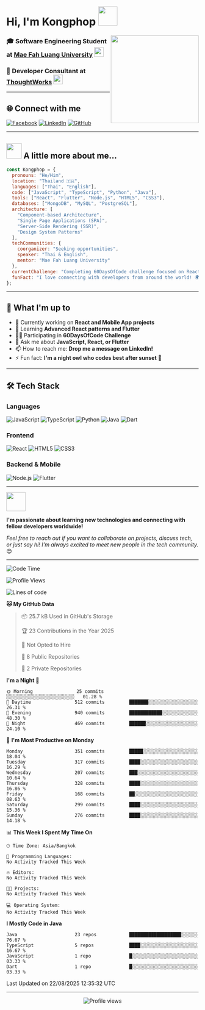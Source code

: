 # Hi, I'm Kongphop <img src="https://media.giphy.com/media/mGcNjsfWAjY5AEZNw6/giphy.gif" width="50">

<img align='right' src="https://media.giphy.com/media/ieyl9zmCjO4b4t6qoY/giphy.gif" width="230">

### 🎓 Software Engineering Student at [Mae Fah Luang University](http://www.unb.br) <img src="https://media.giphy.com/media/fYSnHlufseco8Fh93Z/giphy.gif" width="25">
### 💼 Developer Consultant at [ThoughtWorks](https://www.thoughtworks.com) <img src="https://media.giphy.com/media/WUlplcMpOCEmTGBtBW/giphy.gif" width="25">

---

## 🌐 Connect with me

[![Facebook](https://img.shields.io/badge/-Kongphop%20Saenphai-1877F2?style=for-the-badge&logo=facebook&logoColor=white)](https://www.facebook.com/profile.php?id=100009078336515)
[![LinkedIn](https://img.shields.io/badge/-Kongphop-0077B5?style=for-the-badge&logo=linkedin&logoColor=white)](https://www.linkedin.com/in/kongphop-saenphai-34a557288/)
[![GitHub](https://img.shields.io/badge/-Kongphop1209-181717?style=for-the-badge&logo=github&logoColor=white)](https://github.com/kongphop1209)

---

## <img src="https://media.giphy.com/media/VgCDAzcKvsR6OM0uWg/giphy.gif" width="40"> A little more about me...

```javascript
const Kongphop = {
  pronouns: "He/Him",
  location: "Thailand 🇹🇭",
  languages: ["Thai", "English"],
  code: ["JavaScript", "TypeScript", "Python", "Java"],
  tools: ["React", "Flutter", "Node.js", "HTML5", "CSS3"],
  databases: ["MongoDB", "MySQL", "PostgreSQL"],
  architecture: [
    "Component-based Architecture", 
    "Single Page Applications (SPA)", 
    "Server-Side Rendering (SSR)",
    "Design System Patterns"
  ],
  techCommunities: {
    coorganizer: "Seeking opportunities",
    speaker: "Thai & English",
    mentor: "Mae Fah Luang University"
  },
  currentChallenge: "Completing 60DaysOfCode challenge focused on React & Mobile Development",
  funFact: "I love connecting with developers from around the world! 🌍"
};
```

---

## 🚀 What I'm up to

- 🔭 Currently working on **React and Mobile App projects**
- 🌱 Learning **Advanced React patterns and Flutter**
- 👨‍💻 Participating in **60DaysOfCode Challenge**
- 💬 Ask me about **JavaScript, React, or Flutter**
- 📫 How to reach me: **Drop me a message on LinkedIn!**
- ⚡ Fun fact: **I'm a night owl who codes best after sunset** 🌙

---

## 🛠️ Tech Stack

### Languages
![JavaScript](https://img.shields.io/badge/-JavaScript-F7DF1E?style=flat-square&logo=javascript&logoColor=black)
![TypeScript](https://img.shields.io/badge/-TypeScript-3178C6?style=flat-square&logo=typescript&logoColor=white)
![Python](https://img.shields.io/badge/-Python-3776AB?style=flat-square&logo=python&logoColor=white)
![Java](https://img.shields.io/badge/-Java-007396?style=flat-square&logo=java&logoColor=white)
![Dart](https://img.shields.io/badge/-Dart-0175C2?style=flat-square&logo=dart&logoColor=white)

### Frontend
![React](https://img.shields.io/badge/-React-61DAFB?style=flat-square&logo=react&logoColor=black)
![HTML5](https://img.shields.io/badge/-HTML5-E34F26?style=flat-square&logo=html5&logoColor=white)
![CSS3](https://img.shields.io/badge/-CSS3-1572B6?style=flat-square&logo=css3&logoColor=white)

### Backend & Mobile
![Node.js](https://img.shields.io/badge/-Node.js-339933?style=flat-square&logo=node.js&logoColor=white)
![Flutter](https://img.shields.io/badge/-Flutter-02569B?style=flat-square&logo=flutter&logoColor=white)

---

<img src="https://media.giphy.com/media/LnQjpWaON8nhr21vNW/giphy.gif" width="50"> 

**I'm passionate about learning new technologies and connecting with fellow developers worldwide!** 

*Feel free to reach out if you want to collaborate on projects, discuss tech, or just say hi! I'm always excited to meet new people in the tech community.* 😊

---

<!--START_SECTION:waka-->
![Code Time](http://img.shields.io/badge/Code%20Time-55%20hrs%2015%20mins-blue)

![Profile Views](http://img.shields.io/badge/Profile%20Views-7-blue)

![Lines of code](https://img.shields.io/badge/From%20Hello%20World%20I%27ve%20Written-8.1%20million%20lines%20of%20code-blue)

**🐱 My GitHub Data** 

> 📦 25.7 kB Used in GitHub's Storage 
 > 
> 🏆 23 Contributions in the Year 2025
 > 
> 🚫 Not Opted to Hire
 > 
> 📜 8 Public Repositories 
 > 
> 🔑 2 Private Repositories 
 > 
**I'm a Night 🦉** 

```text
🌞 Morning                25 commits          ░░░░░░░░░░░░░░░░░░░░░░░░░   01.28 % 
🌆 Daytime                512 commits         ███████░░░░░░░░░░░░░░░░░░   26.31 % 
🌃 Evening                940 commits         ████████████░░░░░░░░░░░░░   48.30 % 
🌙 Night                  469 commits         ██████░░░░░░░░░░░░░░░░░░░   24.10 % 
```
📅 **I'm Most Productive on Monday** 

```text
Monday                   351 commits         █████░░░░░░░░░░░░░░░░░░░░   18.04 % 
Tuesday                  317 commits         ████░░░░░░░░░░░░░░░░░░░░░   16.29 % 
Wednesday                207 commits         ███░░░░░░░░░░░░░░░░░░░░░░   10.64 % 
Thursday                 328 commits         ████░░░░░░░░░░░░░░░░░░░░░   16.86 % 
Friday                   168 commits         ██░░░░░░░░░░░░░░░░░░░░░░░   08.63 % 
Saturday                 299 commits         ████░░░░░░░░░░░░░░░░░░░░░   15.36 % 
Sunday                   276 commits         ████░░░░░░░░░░░░░░░░░░░░░   14.18 % 
```


📊 **This Week I Spent My Time On** 

```text
🕑︎ Time Zone: Asia/Bangkok

💬 Programming Languages: 
No Activity Tracked This Week

🔥 Editors: 
No Activity Tracked This Week

🐱‍💻 Projects: 
No Activity Tracked This Week

💻 Operating System: 
No Activity Tracked This Week
```

**I Mostly Code in Java** 

```text
Java                     23 repos            ███████████████████░░░░░░   76.67 % 
TypeScript               5 repos             ████░░░░░░░░░░░░░░░░░░░░░   16.67 % 
JavaScript               1 repo              █░░░░░░░░░░░░░░░░░░░░░░░░   03.33 % 
Dart                     1 repo              █░░░░░░░░░░░░░░░░░░░░░░░░   03.33 % 
```




 Last Updated on 22/08/2025 12:35:32 UTC
<!--END_SECTION:waka-->

---

<div align="center">
  <img src="https://komarev.com/ghpvc/?username=Kongphop1209&style=flat-square&color=blue" alt="Profile views"/>
</div>
